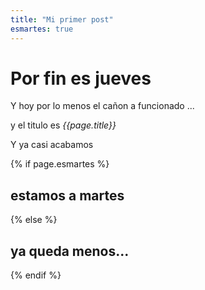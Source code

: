 ```yaml
---
title: "Mi primer post"
esmartes: true
---
```


# Por fin es jueves

Y hoy por lo menos el cañon a funcionado ...

y el titulo es *{{page.title}}*

Y ya casi acabamos


{% if page.esmartes %}

## estamos a martes

{% else %}

## ya queda menos...

{% endif %}